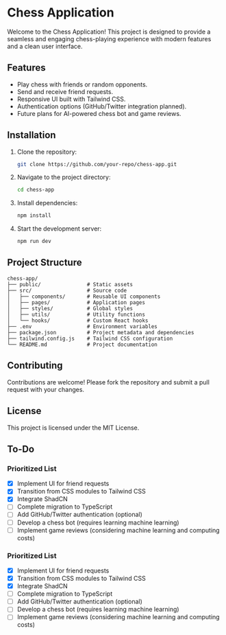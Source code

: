 # Chess Application  

Welcome to the Chess Application! This project is designed to provide a seamless and engaging chess-playing experience with modern features and a clean user interface.  

## Features  

- Play chess with friends or random opponents.  
- Send and receive friend requests.  
- Responsive UI built with Tailwind CSS.  
- Authentication options (GitHub/Twitter integration planned).  
- Future plans for AI-powered chess bot and game reviews.  

## Installation  

1. Clone the repository:  
    ```bash  
    git clone https://github.com/your-repo/chess-app.git  
    ```  
2. Navigate to the project directory:  
    ```bash  
    cd chess-app  
    ```  
3. Install dependencies:  
    ```bash  
    npm install  
    ```  
4. Start the development server:  
    ```bash  
    npm run dev  
    ```  

## Project Structure  

```plaintext  
chess-app/  
├── public/               # Static assets  
├── src/                  # Source code  
│   ├── components/       # Reusable UI components  
│   ├── pages/            # Application pages  
│   ├── styles/           # Global styles  
│   ├── utils/            # Utility functions  
│   └── hooks/            # Custom React hooks  
├── .env                  # Environment variables  
├── package.json          # Project metadata and dependencies  
├── tailwind.config.js    # Tailwind CSS configuration  
└── README.md             # Project documentation  
```  

## Contributing  

Contributions are welcome! Please fork the repository and submit a pull request with your changes.  

## License  

This project is licensed under the MIT License.  

## To-Do  

### Prioritized List  

- [x] Implement UI for friend requests  
- [x] Transition from CSS modules to Tailwind CSS  
- [x] Integrate ShadCN  
- [ ] Complete migration to TypeScript  
- [ ] Add GitHub/Twitter authentication (optional)  
- [ ] Develop a chess bot (requires learning machine learning)  
- [ ] Implement game reviews (considering machine learning and computing costs)    

### Prioritized List  

- [x] Implement UI for friend requests  
- [x] Transition from CSS modules to Tailwind CSS  
- [x] Integrate ShadCN  
- [ ] Complete migration to TypeScript  
- [ ] Add GitHub/Twitter authentication (optional)  
- [ ] Develop a chess bot (requires learning machine learning)  
- [ ] Implement game reviews (considering machine learning and computing costs)    

